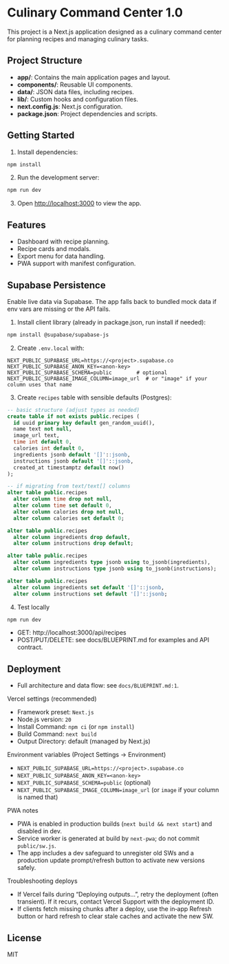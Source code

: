 # Culinary Command Center 1.0

This project is a Next.js application designed as a culinary command center for planning recipes and managing culinary tasks.

## Project Structure

- **app/**: Contains the main application pages and layout.
- **components/**: Reusable UI components.
- **data/**: JSON data files, including recipes.
- **lib/**: Custom hooks and configuration files.
- **next.config.js**: Next.js configuration.
- **package.json**: Project dependencies and scripts.

## Getting Started

1. Install dependencies:

```bash
npm install
```

2. Run the development server:

```bash
npm run dev
```

3. Open [http://localhost:3000](http://localhost:3000) to view the app.

## Features

- Dashboard with recipe planning.
- Recipe cards and modals.
- Export menu for data handling.
- PWA support with manifest configuration.

## Supabase Persistence

Enable live data via Supabase. The app falls back to bundled mock data if env vars are missing or the API fails.

1) Install client library (already in package.json, run install if needed):

```bash
npm install @supabase/supabase-js
```

2) Create `.env.local` with:

```
NEXT_PUBLIC_SUPABASE_URL=https://<project>.supabase.co
NEXT_PUBLIC_SUPABASE_ANON_KEY=<anon-key>
NEXT_PUBLIC_SUPABASE_SCHEMA=public        # optional
NEXT_PUBLIC_SUPABASE_IMAGE_COLUMN=image_url  # or "image" if your column uses that name
```

3) Create `recipes` table with sensible defaults (Postgres):

```sql
-- basic structure (adjust types as needed)
create table if not exists public.recipes (
  id uuid primary key default gen_random_uuid(),
  name text not null,
  image_url text,
  time int default 0,
  calories int default 0,
  ingredients jsonb default '[]'::jsonb,
  instructions jsonb default '[]'::jsonb,
  created_at timestamptz default now()
);

-- if migrating from text/text[] columns
alter table public.recipes
  alter column time drop not null,
  alter column time set default 0,
  alter column calories drop not null,
  alter column calories set default 0;

alter table public.recipes
  alter column ingredients drop default,
  alter column instructions drop default;

alter table public.recipes
  alter column ingredients type jsonb using to_jsonb(ingredients),
  alter column instructions type jsonb using to_jsonb(instructions);

alter table public.recipes
  alter column ingredients set default '[]'::jsonb,
  alter column instructions set default '[]'::jsonb;
```

4) Test locally

```bash
npm run dev
```

- GET: http://localhost:3000/api/recipes
- POST/PUT/DELETE: see docs/BLUEPRINT.md for examples and API contract.

## Deployment

- Full architecture and data flow: see `docs/BLUEPRINT.md:1`.

Vercel settings (recommended)
- Framework preset: `Next.js`
- Node.js version: `20`
- Install Command: `npm ci` (or `npm install`)
- Build Command: `next build`
- Output Directory: default (managed by Next.js)

Environment variables (Project Settings → Environment)
- `NEXT_PUBLIC_SUPABASE_URL=https://<project>.supabase.co`
- `NEXT_PUBLIC_SUPABASE_ANON_KEY=<anon-key>`
- `NEXT_PUBLIC_SUPABASE_SCHEMA=public` (optional)
- `NEXT_PUBLIC_SUPABASE_IMAGE_COLUMN=image_url` (or `image` if your column is named that)

PWA notes
- PWA is enabled in production builds (`next build && next start`) and disabled in dev.
- Service worker is generated at build by `next-pwa`; do not commit `public/sw.js`.
- The app includes a dev safeguard to unregister old SWs and a production update prompt/refresh button to activate new versions safely.

Troubleshooting deploys
- If Vercel fails during “Deploying outputs…”, retry the deployment (often transient). If it recurs, contact Vercel Support with the deployment ID.
- If clients fetch missing chunks after a deploy, use the in‑app Refresh button or hard refresh to clear stale caches and activate the new SW.

## License

MIT
